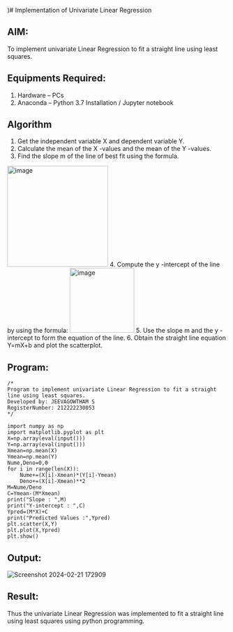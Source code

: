 )# Implementation of Univariate Linear Regression
## AIM:
To implement univariate Linear Regression to fit a straight line using least squares.

## Equipments Required:
1. Hardware – PCs
2. Anaconda – Python 3.7 Installation / Jupyter notebook

## Algorithm
1. Get the independent variable X and dependent variable Y.
2. Calculate the mean of the X -values and the mean of the Y -values.
3. Find the slope m of the line of best fit using the formula. 
<img width="231" alt="image" src="https://user-images.githubusercontent.com/93026020/192078527-b3b5ee3e-992f-46c4-865b-3b7ce4ac54ad.png">
4. Compute the y -intercept of the line by using the formula:
<img width="148" alt="image" src="https://user-images.githubusercontent.com/93026020/192078545-79d70b90-7e9d-4b85-9f8b-9d7548a4c5a4.png">
5. Use the slope m and the y -intercept to form the equation of the line.
6. Obtain the straight line equation Y=mX+b and plot the scatterplot.

## Program:
```
/*
Program to implement univariate Linear Regression to fit a straight line using least squares.
Developed by: JEEVAGOWTHAM S
RegisterNumber: 212222230053
*/

import numpy as np
import matplotlib.pyplot as plt
X=np.array(eval(input()))
Y=np.array(eval(input()))
Xmean=np.mean(X)
Ymean=np.mean(Y)
Nume,Deno=0,0
for i in range(len(X)):
    Nume+=(X[i]-Xmean)*(Y[i]-Ymean)
    Deno+=(X[i]-Xmean)**2
M=Nume/Deno
C=Ymean-(M*Xmean)
print("Slope : ",M)
print("Y-intercept : ",C)
Ypred=(M*X)+C
print("Predicted Values :",Ypred)
plt.scatter(X,Y)
plt.plot(X,Ypred)
plt.show()

```

## Output:
![Screenshot 2024-02-21 172909](https://github.com/JeevaGowtham-S/Find-the-best-fit-line-using-Least-Squares-Method/assets/118042624/d24d5f80-3534-4fb2-8076-dd7f66d42745)



## Result:
Thus the univariate Linear Regression was implemented to fit a straight line using least squares using python programming.
